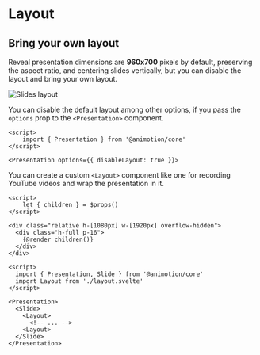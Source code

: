 # Layout

## Bring your own layout

Reveal presentation dimensions are **960x700** pixels by default, preserving the aspect ratio, and centering slides vertically, but you can disable the layout and bring your own layout.

![Slides layout](/layout.png)

You can disable the default layout among other options, if you pass the `options` prop to the `<Presentation>` component.

```svelte
<script>
	import { Presentation } from '@animotion/core'
</script>

<Presentation options={{ disableLayout: true }}>
```

You can create a custom `<Layout>` component like one for recording YouTube videos and wrap the presentation in it.

```svelte
<script>
	let { children } = $props()
</script>

<div class="relative h-[1080px] w-[1920px] overflow-hidden">
  <div class="h-full p-16">
    {@render children()}
  </div>
</div>
```

```svelte
<script>
  import { Presentation, Slide } from '@animotion/core'
  import Layout from './layout.svelte'
</script>

<Presentation>
  <Slide>
    <Layout>
      <!-- ... -->
    <Layout>
  </Slide>
</Presentation>
```